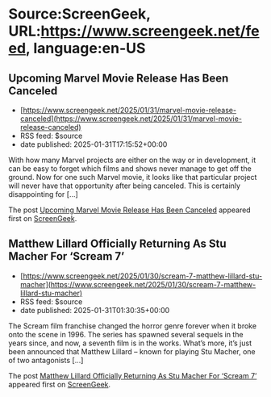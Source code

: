 # Source:ScreenGeek, URL:https://www.screengeek.net/feed, language:en-US

## Upcoming Marvel Movie Release Has Been Canceled
 - [https://www.screengeek.net/2025/01/31/marvel-movie-release-canceled](https://www.screengeek.net/2025/01/31/marvel-movie-release-canceled)
 - RSS feed: $source
 - date published: 2025-01-31T17:15:52+00:00

<p>With how many Marvel projects are either on the way or in development, it can be easy to forget which films and shows never manage to get off the ground. Now for one such Marvel movie, it looks like that particular project will never have that opportunity after being canceled. This is certainly disappointing for [...]</p>
<p>The post <a href="https://www.screengeek.net/2025/01/31/marvel-movie-release-canceled/">Upcoming Marvel Movie Release Has Been Canceled</a> appeared first on <a href="https://www.screengeek.net">ScreenGeek</a>.</p>

## Matthew Lillard Officially Returning As Stu Macher For ‘Scream 7’
 - [https://www.screengeek.net/2025/01/30/scream-7-matthew-lillard-stu-macher](https://www.screengeek.net/2025/01/30/scream-7-matthew-lillard-stu-macher)
 - RSS feed: $source
 - date published: 2025-01-31T01:30:35+00:00

<p>The Scream film franchise changed the horror genre forever when it broke onto the scene in 1996. The series has spawned several sequels in the years since, and now, a seventh film is in the works. What&#8217;s more, it&#8217;s just been announced that Matthew Lillard &#8211; known for playing Stu Macher, one of two antagonists [...]</p>
<p>The post <a href="https://www.screengeek.net/2025/01/30/scream-7-matthew-lillard-stu-macher/">Matthew Lillard Officially Returning As Stu Macher For &#8216;Scream 7&#8217;</a> appeared first on <a href="https://www.screengeek.net">ScreenGeek</a>.</p>


